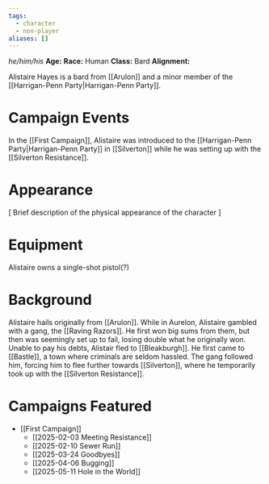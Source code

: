 ```yaml
---
tags:
  - character
  - non-player
aliases: []
---
```

_he/him/his_
**Age:** 
**Race:** Human
**Class:** Bard
**Alignment:** 

Alistaire Hayes is a bard from [[Arulon]] and a minor member of the [[Harrigan-Penn Party|Harrigan-Penn Party]].

# Campaign Events

In the [[First Campaign]], Alistaire was introduced to the [[Harrigan-Penn Party|Harrigan-Penn Party]] in [[Silverton]] while he was setting up with the [[Silverton Resistance]].

# Appearance

\[ Brief description of the physical appearance of the character ]

# Equipment

Alistaire owns a single-shot pistol(?)

# Background

Alistaire hails originally from [[Arulon]]. While in Aurelon, Alistaire gambled with a gang, the [[Raving Razors]]. He first won big sums from them, but then was seemingly set up to fail, losing double what he originally won. Unable to pay his debts, Alistair fled to [[Bleakburgh]]. He first came to [[Bastle]], a town where criminals are seldom hassled. The gang followed him, forcing him to flee further towards [[Silverton]], where he temporarily took up with the [[Silverton Resistance]].

# Campaigns Featured

- [[First Campaign]]
	- [[2025-02-03 Meeting Resistance]]
	- [[2025-02-10 Sewer Run]]
	- [[2025-03-24 Goodbyes]]
	- [[2025-04-06 Bugging]]
	- [[2025-05-11 Hole in the World]]